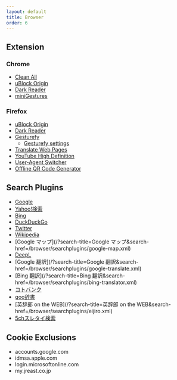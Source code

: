 ```yaml
---
layout: default
title: Browser
order: 6
---
```



## Extension

### Chrome

- [Clean All](https://chrome.google.com/webstore/detail/elidgjfpciimeeeoeneeiifkmhadhkeh)
- [uBlock Origin](https://chrome.google.com/webstore/detail/cjpalhdlnbpafiamejdnhcphjbkeiagm)
- [Dark Reader](https://chrome.google.com/webstore/detail/eimadpbcbfnmbkopoojfekhnkhdbieeh)
- [miniGestures](https://chrome.google.com/webstore/detail/apnjnepphihnjahpbfjiebcnpgmjnhfp)

### Firefox

- [uBlock Origin](https://addons.mozilla.org/firefox/addon/ublock-origin/)
- [Dark Reader](https://addons.mozilla.org/ja/firefox/addon/darkreader/)
- [Gesturefy](https://addons.mozilla.org/firefox/addon/gesturefy/)
  - [Gesturefy settings](settings/gesturefy.json)
- [Translate Web Pages](https://addons.mozilla.org/ja/firefox/addon/traduzir-paginas-web/)
- [YouTube High Definition](https://addons.mozilla.org/ja/firefox/addon/youtube-high-definition/)
- [User-Agent Switcher](https://addons.mozilla.org/firefox/addon/uaswitcher/)
- [Offline QR Code Generator](https://addons.mozilla.org/ja/firefox/addon/offline-qr-code-generator/)

## Search Plugins

- [Google](/?search-title=Google&search-href=/browser/searchplugins/google.xml)
- [Yahoo!検索](/?search-title=Yahoo!検索&search-href=/browser/searchplugins/yahoo.xml)
- [Bing](/?search-title=Bing&search-href=/browser/searchplugins/bing.xml)
- [DuckDuckGo](/?search-title=DuckDuckGo&search-href=/browser/searchplugins/duckduckgo.xml)
- [Twitter](/?search-title=Twitter&search-href=/browser/searchplugins/twitter.xml)
- [Wikipedia](/?search-title=Wikipedia&search-href=/browser/searchplugins/wikipedia.xml)
- [Google マップ](/?search-title=Google マップ&search-href=/browser/searchplugins/google-map.xml)
- [DeepL](/?search-title=DeepL&search-href=/browser/searchplugins/deepl.xml)
- [Google 翻訳](/?search-title=Google 翻訳&search-href=/browser/searchplugins/google-translate.xml)
- [Bing 翻訳](/?search-title=Bing 翻訳&search-href=/browser/searchplugins/bing-translator.xml)
- [コトバンク](/?search-title=コトバンク&search-href=/browser/searchplugins/kotobank.xml)
- [goo辞書](/?search-title=goo辞書&search-href=/browser/searchplugins/goo-dictionary.xml)
- [英辞郎 on the WEB](/?search-title=英辞郎 on the WEB&search-href=/browser/searchplugins/eijiro.xml)
- [5chスレタイ検索](/?search-title=5chスレタイ検索&search-href=/browser/searchplugins/5ch.xml)

## Cookie Exclusions

- accounts.google.com
- idmsa.apple.com
- login.microsoftonline.com
- my.jreast.co.jp
